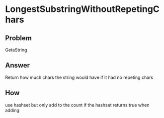 ﻿# LongestSubstringWithoutRepetingChars

## Problem
GetaString

## Answer

Return how much chars the string would have if it had no repeting chars

## How

use hashset but only add to the count if the hashset returns true when adding